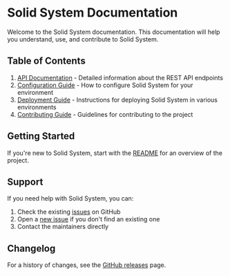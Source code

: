 # Solid System Documentation

Welcome to the Solid System documentation. This documentation will help you understand, use, and contribute to Solid System.

## Table of Contents

1. [API Documentation](api.md) - Detailed information about the REST API endpoints
2. [Configuration Guide](configuration.md) - How to configure Solid System for your environment
3. [Deployment Guide](deployment.md) - Instructions for deploying Solid System in various environments
4. [Contributing Guide](contributing.md) - Guidelines for contributing to the project

## Getting Started

If you're new to Solid System, start with the [README](../README.md) for an overview of the project.

## Support

If you need help with Solid System, you can:

1. Check the existing [issues](https://github.com/threatthriver/solid-system/issues) on GitHub
2. Open a [new issue](https://github.com/threatthriver/solid-system/issues/new) if you don't find an existing one
3. Contact the maintainers directly

## Changelog

For a history of changes, see the [GitHub releases](https://github.com/threatthriver/solid-system/releases) page.